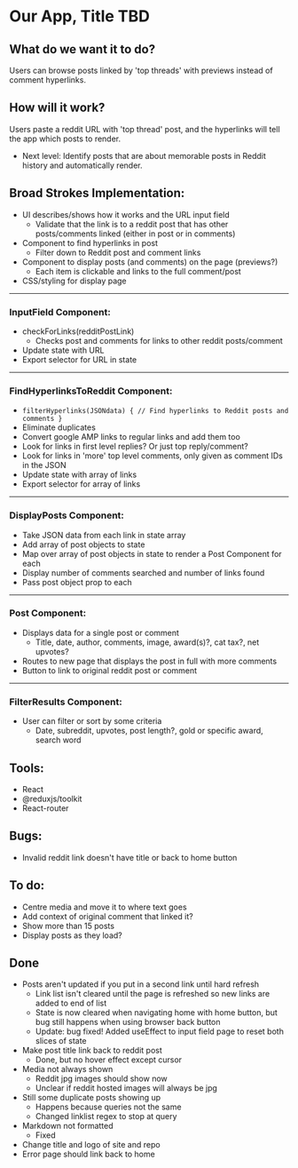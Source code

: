 # Our App, Title TBD

## What do we want it to do?

Users can browse posts linked by 'top threads' with previews instead of comment hyperlinks.

## How will it work?

Users paste a reddit URL with 'top thread' post, and the hyperlinks will tell the app which posts to render.

 - Next level: Identify posts that are about memorable posts in Reddit history and automatically render.

## Broad Strokes Implementation:

 - UI describes/shows how it works and the URL input field
    - Validate that the link is to a reddit post that has other posts/comments linked (either in post or in comments)
 - Component to find hyperlinks in post
    - Filter down to Reddit post and comment links
 - Component to display posts (and comments) on the page (previews?)
    - Each item is clickable and links to the full comment/post
 - CSS/styling for display page

---

### InputField Component:

 - checkForLinks(redditPostLink)
    - Checks post and comments for links to other reddit posts/comment
 - Update state with URL
 - Export selector for URL in state

---

### FindHyperlinksToReddit Component:

 - `filterHyperlinks(JSONdata) {
     // Find hyperlinks to Reddit posts and comments
 }`
 - Eliminate duplicates
 - Convert google AMP links to regular links and add them too
 - Look for links in first level replies? Or just top reply/comment?
 - Look for links in 'more' top level comments, only given as comment IDs in the JSON
 - Update state with array of links
 - Export selector for array of links

---

### DisplayPosts Component:

 - Take JSON data from each link in state array
 - Add array of post objects to state
 - Map over array of post objects in state to render a Post Component for each
 - Display number of comments searched and number of links found
 - Pass post object prop to each <Post />

---

### Post Component:

 - Displays data for a single post or comment
   - Title, date, author, comments, image, award(s)?, cat tax?, net upvotes?
 - Routes to new page that displays the post in full with more comments
 - Button to link to original reddit post or comment

---

### FilterResults Component:

 - User can filter or sort by some criteria 
   - Date, subreddit, upvotes, post length?, gold or specific award, search word


## Tools:

 - React
 - @reduxjs/toolkit
 - React-router

## Bugs:

 - Invalid reddit link doesn't have title or back to home button

## To do:

 - Centre media and move it to where text goes
 - Add context of original comment that linked it?
 - Show more than 15 posts
 - Display posts as they load?

## Done

 - Posts aren't updated if you put in a second link until hard refresh
   - Link list isn't cleared until the page is refreshed so new links are added to end of list
   - State is now cleared when navigating home with home button, but bug still happens when using browser back button
   - Update: bug fixed! Added useEffect to input field page to reset both slices of state
 - Make post title link back to reddit post
   - Done, but no hover effect except cursor
 - Media not always shown
   - Reddit jpg images should show now
   - Unclear if reddit hosted images will always be jpg
 - Still some duplicate posts showing up
   - Happens because queries not the same
   - Changed linklist regex to stop at query
 - Markdown not formatted
   - Fixed
 - Change title and logo of site and repo
 - Error page should link back to home


